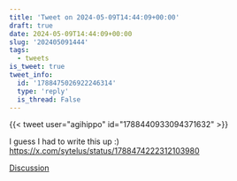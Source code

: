 ```yaml
---
title: 'Tweet on 2024-05-09T14:44:09+00:00'
draft: true
date: 2024-05-09T14:44:09+00:00
slug: '202405091444'
tags:
  - tweets
is_tweet: true
tweet_info:
  id: '1788475026922246314'
  type: 'reply'
  is_thread: False
---
```




{{< tweet user="agihippo" id="1788440933094371632" >}}

I guess I had to write this up :)
<https://x.com/sytelus/status/1788474222312103980>

[Discussion](https://x.com/sytelus/status/1788475026922246314)
